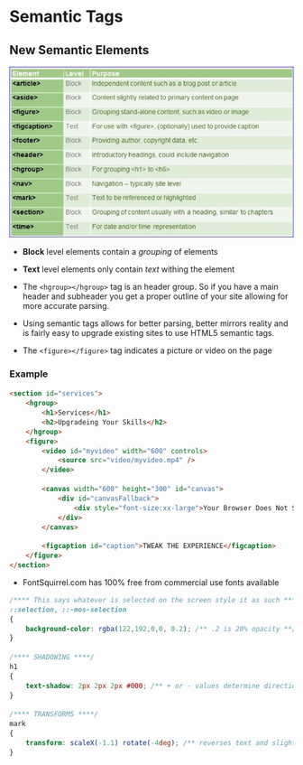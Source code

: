 # Semantic Tags

## New Semantic Elements

![SemanticElements](SemanticElements.jpg)

- **Block** level elements contain a _grouping_ of elements
- **Text** level elements only contain _text_ withing the element

- The `<hgroup></hgroup>` tag is an header group.  So if you have a main header and subheader you get a proper outline of your site allowing for more accurate parsing.

- Using semantic tags allows for better parsing, better mirrors reality and is fairly easy to upgrade existing sites to use HTML5 semantic tags.

- The `<figure></figure>` tag indicates a picture or video on the page

### Example

```html
<section id="services">
    <hgroup>
        <h1>Services</h1>
        <h2>Upgradeing Your Skills</h2>
    </hgroup>
    <figure>
        <video id="myvideo" width="600" controls>
            <source src="video/myvideo.mp4" />
        </video>

        <canvas width="600" height="300" id="canvas">
            <div id="canvasFallback">
                <div style="font-size:xx-large">Your Browser Does Not Support HTML5</div>
            </div>
        </canvas>

        <figcaption id="caption">TWEAK THE EXPERIENCE</figcaption>
    </figure>
</section>
```

- FontSquirrel.com has 100% free from commercial use fonts available

```css
/**** This says whatever is selected on the screen style it as such ****/
::selection, ::-mos-selection
{
    background-color: rgba(122,192,0,0, 0.2); /** .2 is 20% opacity **/
}

/**** SHADOWING ****/
h1
{
    text-shadow: 2px 2px 2px #000; /** + or - values determine direction of shadow **/
}

/**** TRANSFORMS ****/
mark
{
    transform: scaleX(-1.1) rotate(-4deg); /** reverses text and slightly tips is backwards **/
}
```